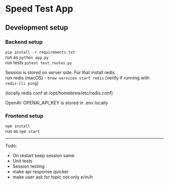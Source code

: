 # Speed Test App

## Development setup

### Backend setup
`pip install -r requirements.txt`  
run as `python app.py`  
run tests `pytest test_routes.py `

Session is stored on server side. For that install redis  
run redis (macOS) - `brew services start redis` (verify if running with `redis-cli ping`)

(locally redis conf at /opt/homebrew/etc/redis.conf)

OpenAI:
OPENAI_API_KEY is stored in .env locally  



### Frontend setup
`npm install`  
run as `npm start`  



------------------------------------------------

Todo:
- On restart keep session same
- Unit tests
- Session testing
- make api response quicker
- make user ask for topic not only e/m/h